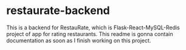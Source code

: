 # restaurate-backend
This is a backend for RestauRate, which is Flask-React-MySQL-Redis project of app for rating restaurants. This readme is gonna contain documentation as soon as I finish working on this project.
